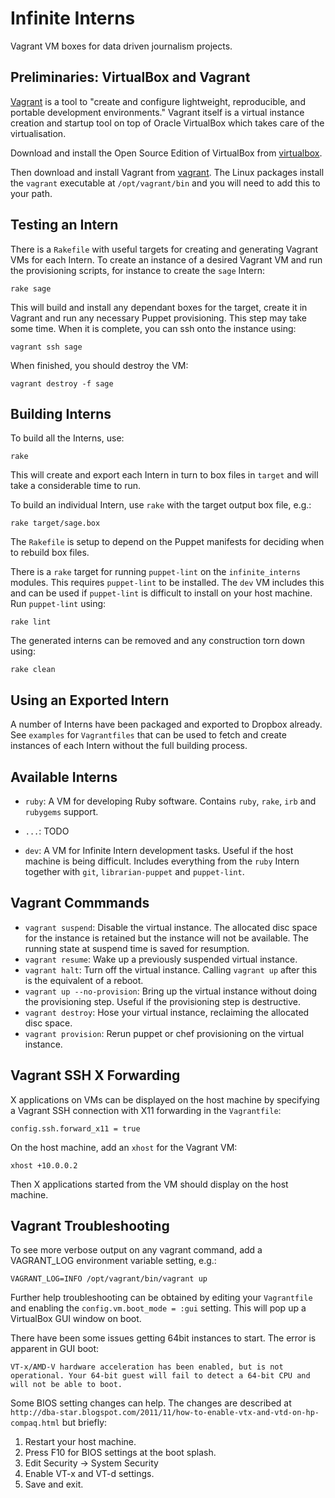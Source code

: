 Infinite Interns
================

Vagrant VM boxes for data driven journalism projects.


Preliminaries: VirtualBox and Vagrant
-------------------------------------
[Vagrant][vagrant] is a tool to "create and configure lightweight, reproducible,
and portable development environments." Vagrant itself is a virtual instance
creation and startup tool on top of Oracle VirtualBox which takes care of the
virtualisation.

Download and install the Open Source Edition of VirtualBox from [virtualbox].

Then download and install Vagrant from [vagrant]. The Linux packages install
the `vagrant` executable at `/opt/vagrant/bin` and you will need to add this to
your path.


Testing an Intern
-----------------
There is a `Rakefile` with useful targets for creating and generating Vagrant
VMs for each Intern. To create an instance of a desired Vagrant VM and run the
provisioning scripts, for instance to create the `sage` Intern:

    rake sage

This will build and install any dependant boxes for the target, create it in
Vagrant and run any necessary Puppet provisioning. This step may take some time.
When it is complete, you can ssh onto the instance using:

    vagrant ssh sage

When finished, you should destroy the VM:

    vagrant destroy -f sage


Building Interns
----------------
To build all the Interns, use:

    rake

This will create and export each Intern in turn to box files in `target` and
will take a considerable time to run.

To build an individual Intern, use `rake` with the target output box file, e.g.:

    rake target/sage.box

The `Rakefile` is setup to depend on the Puppet manifests for deciding when to
rebuild box files.

There is a `rake` target for running `puppet-lint` on the `infinite_interns`
modules. This requires `puppet-lint` to be installed. The `dev` VM includes this
and can be used if `puppet-lint` is difficult to install on your host machine.
Run `puppet-lint` using:

    rake lint

The generated interns can be removed and any construction torn down using:

    rake clean


Using an Exported Intern
------------------------
A number of Interns have been packaged and exported to Dropbox already. See
`examples` for `Vagrantfiles` that can be used to fetch and create instances of
each Intern without the full building process.


Available Interns
-----------------
* `ruby`: A VM for developing Ruby software. Contains `ruby`, `rake`, `irb` and
  `rubygems` support.

* `...`: TODO

* `dev`: A VM for Infinite Intern development tasks. Useful if the host machine
  is being difficult. Includes everything from the `ruby` Intern together with
  `git`, `librarian-puppet` and `puppet-lint`.


Vagrant Commmands
-----------------
* `vagrant suspend`: Disable the virtual instance. The allocated disc space
  for the instance is retained but the instance will not be available. The
  running state at suspend time is saved for resumption.
* `vagrant resume`: Wake up a previously suspended virtual instance.
* `vagrant halt`: Turn off the virtual instance. Calling `vagrant up` after
  this is the equivalent of a reboot.
* `vagrant up --no-provision`: Bring up the virtual instance without doing
  the provisioning step. Useful if the provisioning step is destructive.
* `vagrant destroy`: Hose your virtual instance, reclaiming the allocated disc
  space.
* `vagrant provision`: Rerun puppet or chef provisioning on the virtual instance.


Vagrant SSH X Forwarding
------------------------
X applications on VMs can be displayed on the host machine by specifying a
Vagrant SSH connection with X11 forwarding in the `Vagrantfile`:

    config.ssh.forward_x11 = true

On the host machine, add an `xhost` for the Vagrant VM:

    xhost +10.0.0.2

Then X applications started from the VM should display on the host machine.


Vagrant Troubleshooting
-----------------------
To see more verbose output on any vagrant command, add a VAGRANT_LOG environment
variable setting, e.g.:

    VAGRANT_LOG=INFO /opt/vagrant/bin/vagrant up

Further help troubleshooting can be obtained by editing your `Vagrantfile` and
enabling the `config.vm.boot_mode = :gui` setting. This will pop up a VirtualBox
GUI window on boot.

There have been some issues getting 64bit instances to start. The error is
apparent in GUI boot:

    VT-x/AMD-V hardware acceleration has been enabled, but is not
    operational. Your 64-bit guest will fail to detect a 64-bit CPU and
    will not be able to boot.

Some BIOS setting changes can help. The changes are described at
`http://dba-star.blogspot.com/2011/11/how-to-enable-vtx-and-vtd-on-hp-compaq.html`
but briefly:

1. Restart your host machine.
2. Press F10 for BIOS settings at the boot splash.
3. Edit Security -> System Security
4. Enable VT-x and VT-d settings.
5. Save and exit.


[virtualbox]: https://www.virtualbox.org/wiki/Downloads
[vagrant]: http://vagrantup.com
